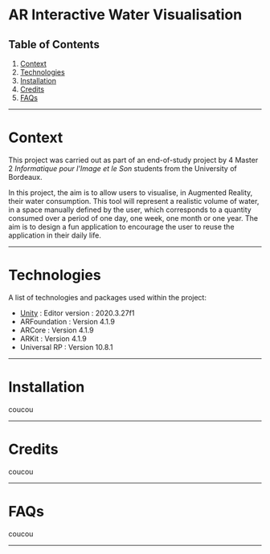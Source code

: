 # AR Interactive Water Visualisation

## Table of Contents
1. [Context](#context)
2. [Technologies](#technologies)
3. [Installation](#installation)
4. [Credits](#credits)
5. [FAQs](#faqs)

***

# Context

This project was carried out as part of an end-of-study project by 4 Master 2 *Informatique pour l'Image et le Son* students from the University of Bordeaux.

In this project, the aim is to allow users to visualise, in Augmented Reality, their water consumption. This tool will represent a realistic volume of water, in a space manually defined by the user, which corresponds to a quantity consumed over a period of one day, one week, one month or one year. The aim is to design a fun application to encourage the user to reuse the application in their daily life.

***

# Technologies

A list of technologies and packages used within the project:
* [Unity](https://unity.com/) : Editor version : 2020.3.27f1
* ARFoundation : Version 4.1.9
* ARCore : Version 4.1.9
* ARKit : Version 4.1.9
* Universal RP : Version 10.8.1

***

# Installation

coucou

***

# Credits

coucou

***

# FAQs

coucou

***
